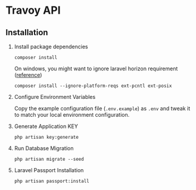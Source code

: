 # Travoy API

## Installation

1. Install package dependencies

    ```
    composer install
    ```

    On windows, you might want to ignore laravel horizon requirement ([reference](https://github.com/laravel-enso/enso/issues/219#issuecomment-491198253))
    ```
    composer install --ignore-platform-reqs ext-pcntl ext-posix
    ```

2. Configure Environment Variables

    Copy the example configuration file (`.env.example`) as `.env` and tweak it
    to match your local environment configuration.

3. Generate Application KEY

    ```
    php artisan key:generate
    ```

4. Run Database Migration

    ```
    php artisan migrate --seed
    ```

5. Laravel Passport Installation

    ```
    php artisan passport:install
    ```
